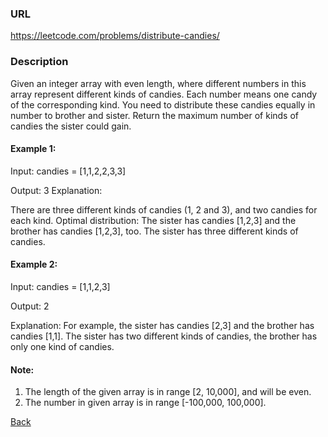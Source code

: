 ### URL
https://leetcode.com/problems/distribute-candies/

### Description
Given an integer array with even length, where different numbers in this array represent different kinds of candies. Each number means one candy of the corresponding kind. You need to distribute these candies equally in number to brother and sister. Return the maximum number of kinds of candies the sister could gain.
#### Example 1:
Input: candies = [1,1,2,2,3,3]

Output: 3
Explanation:

There are three different kinds of candies (1, 2 and 3), and two candies for each kind.
Optimal distribution: The sister has candies [1,2,3] and the brother has candies [1,2,3], too. 
The sister has three different kinds of candies. 
#### Example 2:
Input: candies = [1,1,2,3]

Output: 2

Explanation: For example, the sister has candies [2,3] and the brother has candies [1,1]. 
The sister has two different kinds of candies, the brother has only one kind of candies. 
#### Note:

1. The length of the given array is in range [2, 10,000], and will be even.
2. The number in given array is in range [-100,000, 100,000].


[Back](readme.md)
